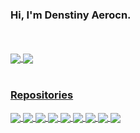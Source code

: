 ### Hi, I'm Denstiny Aerocn.  

<br />
<br />


<a href="https://github.com/anuraghazra/github-readme-stats">
  <img align="center" src="https://github-readme-stats.vercel.app/api?username=anuraghazra&show=reviews,discussions_started,discussions_answered,prs_merged,prs_merged_percentage&theme=transparent" />
</a>
<a href="https://github.com/anuraghazra/convoychat">
  <img align="center" src="https://github-readme-stats.vercel.app/api/top-langs?username=denstiny&layout=compact&langs_count=8&card_width=320&theme=transparent" />
</a>

<a href="https://github.com/anuraghazra/github-readme-statscount_private=true">
  <!-- Change the `github-readme-stats.anuraghazra1.vercel.app` to `github-readme-stats.vercel.app`  -->
  <br />
  <br />  


### Repositories

<a href="https://github.com/nvim-zh/colorful-winsep.nvim">
  <img align="center" src="https://github-readme-stats.vercel.app/api/pin/?username=nvim-zh&repo=colorful-winsep.nvim" />
</a>

<a href="https://github.com/denstiny/karasync.nvim">
  <img align="center" src="https://github-readme-stats.vercel.app/api/pin/?username=denstiny&repo=karasync.nvim" />
</a>

<a href="https://github.com/denstiny/Chess">
  <img align="center" src="https://github-readme-stats.vercel.app/api/pin/?username=denstiny&repo=Chess" />
</a>
<a href="https://github.com/denstiny/Terslation">
  <img align="center" src="https://github-readme-stats.vercel.app/api/pin/?username=denstiny&repo=Terslation" />
</a>

<a href="https://github.com/denstiny/TelegramSearchBot">
  <img align="center" src="https://github-readme-stats.vercel.app/api/pin/?username=denstiny&repo=TelegramSearchBot" />
</a>

<a href="https://github.com/denstiny/cmp-dictionary-nanny">
  <img align="center" src="https://github-readme-stats.vercel.app/api/pin/?username=denstiny&repo=cmp-dictionary-nanny" />
</a>

<a href="https://github.com/denstiny/color-patch.nvim">
  <img align="center" src="https://github-readme-stats.vercel.app/api/pin/?username=denstiny&repo=color-patch.nvim" />
</a>

<a href="https://github.com/denstiny/styledoc.nvim">
  <img align="center" src="https://github-readme-stats.vercel.app/api/pin/?username=denstiny&repo=styledoc.nvim" />
</a>

<a href="https://github.com/denstiny/vim-to-do">
  <img align="center" src="https://github-readme-stats.vercel.app/api/pin/?username=denstiny&repo=vim-to-do" />
</a>

<br>
